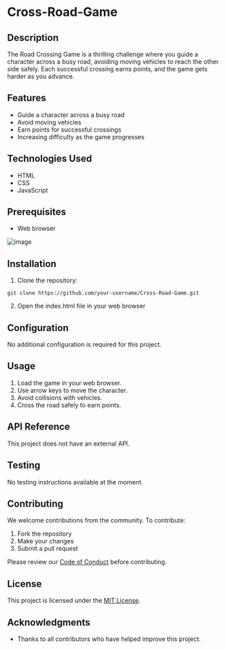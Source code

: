 # Cross-Road-Game

## Description
The Road Crossing Game is a thrilling challenge where you guide a character across a busy road, avoiding moving vehicles to reach the other side safely. Each successful crossing earns points, and the game gets harder as you advance.

## Features
- Guide a character across a busy road
- Avoid moving vehicles
- Earn points for successful crossings
- Increasing difficulty as the game progresses

## Technologies Used

- HTML
- CSS
- JavaScript

## Prerequisites

- Web browser

![image](https://github.com/user-attachments/assets/5051141f-dea6-4634-a29b-0df8c4bdf334)

## Installation

1. Clone the repository:
```
git clone https://github.com/your-username/Cross-Road-Game.git
```
2. Open the index.html file in your web browser

## Configuration
No additional configuration is required for this project.

## Usage
1. Load the game in your web browser.
2. Use arrow keys to move the character.
3. Avoid collisions with vehicles.
4. Cross the road safely to earn points.

## API Reference
This project does not have an external API.

## Testing
No testing instructions available at the moment.

## Contributing
We welcome contributions from the community. To contribute:
1. Fork the repository
2. Make your changes
3. Submit a pull request

Please review our [Code of Conduct](CODE_OF_CONDUCT.md) before contributing.

## License
This project is licensed under the [MIT License](LICENSE).

## Acknowledgments
- Thanks to all contributors who have helped improve this project.
